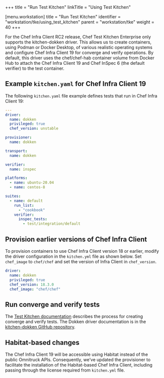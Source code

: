 +++
title = "Run Test Kitchen"
linkTitle = "Using Test Kitchen"

[menu.workstation]
title = "Run Test Kitchen"
identifier = "workstation/tke/using_test_kitchen"
parent = "workstation/tke"
weight = 40
+++

For the Chef Infra Client RC2 release, Chef Test Kitchen Enterprise only supports the kitchen-dokken driver.
This allows us to create containers, using Podman or Docker Desktop, of various realistic operating systems and configure Chef Infra Client 19 for converge and verify operations.
By default, this driver uses the chef/chef-hab container volume from Docker Hub to attach the Chef Infra Client 19 and Chef InSpec 6 (the default verifier) to the test container.

## Example `kitchen.yaml` for Chef Infra Client 19

The following `kitchen.yaml` file example defines tests that run in Chef Infra Client 19:

```yaml
---
driver:
  name: dokken
  privileged: true
  chef_version: unstable

provisioner:
  name: dokken

transport:
  name: dokken

verifier:
  name: inspec

platforms:
  - name: ubuntu-20.04
  - name: centos-8

suites:
  - name: default
    run_list:
      - "cookbook"
    verifier:
      inspec_tests:
        - test/integration/default
```

## Provision earlier versions of Chef Infra Client

To provision containers to use Chef Infra Client version 18 or earlier, modify the driver configuration in the `kitchen.yml` file as shown below.
Set `chef_image` to `chef/chef` and set the version of Infra Client in `chef_version`.

```yaml
driver:
  name: dokken
  privileged: true
  chef_version: 18.3.0
  chef_image: "chef/chef"
```

## Run converge and verify tests

The [Test Kitchen documentation](https://kitchen.ci/docs/getting-started/creating-cookbook/) describes the process for creating converge and verify tests. The Dokken driver documentation is in the [kitchen-dokken GitHub repository](https://github.com/chef/kitchen-dokken).

## Habitat-based changes

The Chef Infra Client 19 will be accessible using Habitat instead of the public Omnitruck APIs. Consequently, we've updated the provisioner to facilitate the installation of the Habitat-based Chef Infra Client, including passing through the license required from `kitchen.yml` file.
